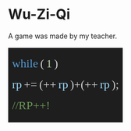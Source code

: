# Wu-Zi-Qi
A game was made by my teacher.

<table><tr><td bgcolor=#1e1e1e>
<face="Consolas" size=5>

<font color="#569CD6" face="Consolas" size=5> while</font>
<font color="#D4D4D4" face="Consolas" size=5>(</font>
<font color="#B5CEA8" face="Consolas" size=5>1</font>
<font color="#D4D4D4" face="Consolas" size=5>) </font>

<font color="#9CDCFE" face="Consolas" size=5> rp</font>
<font color="#D4D4D4" face="Consolas" size=5>+=</font>
<font color="#D4D4D4" face="Consolas" size=5>(++</font>
<font color="#9CDCFE" face="Consolas" size=5>rp</font>
<font color="#D4D4D4" face="Consolas" size=5>)+(++</font>
<font color="#9CDCFE" face="Consolas" size=5>rp</font>
<font color="#D4D4D4" face="Consolas" size=5>); </font>

<font color="#6A9955" face="Consolas" size=5> //RP++!</font>
</font>
</td></tr></table>
